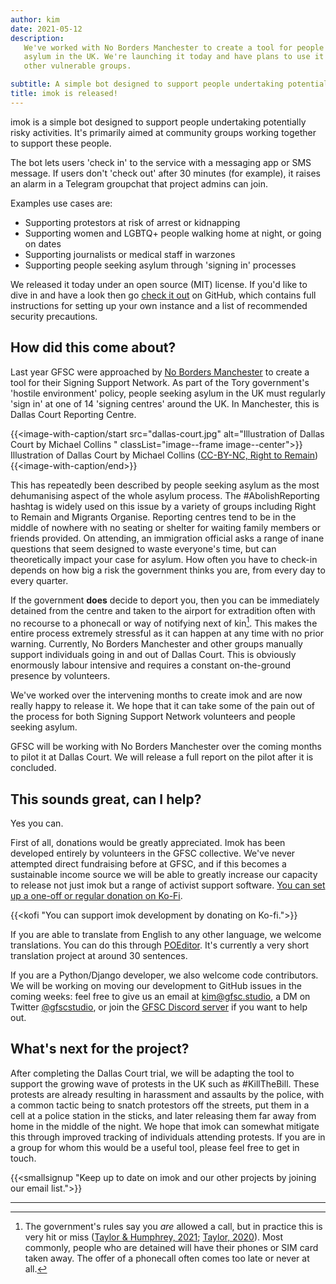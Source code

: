 ```yaml
---
author: kim
date: 2021-05-12
description:
   We've worked with No Borders Manchester to create a tool for people seeking
   asylum in the UK. We're launching it today and have plans to use it to support many
   other vulnerable groups.

subtitle: A simple bot designed to support people undertaking potentially risky activities
title: imok is released!
---
```


imok is a simple bot designed to support people undertaking potentially risky activities. It's primarily aimed at community groups working together to support these people.

The bot lets users 'check in' to the service with a messaging app or SMS message. If users don't 'check out' after 30 minutes (for example), it raises an alarm in a Telegram groupchat that project admins can join.

Examples use cases are:

-  Supporting protestors at risk of arrest or kidnapping
-  Supporting women and LGBTQ+ people walking home at night, or going on dates
-  Supporting journalists or medical staff in warzones
-  Supporting people seeking asylum through 'signing in' processes

We released it today under an open source (MIT) license. If you'd like to dive in and have a look then go [check it out](https://github.com/geeksforsocialchange/imok) on GitHub, which contains full instructions for setting up your own instance and a list of recommended security precautions.

## How did this come about?

Last year GFSC were approached by [No Borders Manchester](https://nobordersmcr.com/) to create a tool for their Signing Support Network. As part of the Tory government's 'hostile environment' policy, people seeking asylum in the UK must regularly 'sign in' at one of 14 'signing centres' around the UK. In Manchester, this is Dallas Court Reporting Centre.

{{<image-with-caption/start src="dallas-court.jpg" alt="Illustration of Dallas Court by Michael Collins " classList="image--frame image--center">}}
Illustration of Dallas Court by Michael Collins ([CC-BY-NC, Right to Remain](https://righttoremain.org.uk/you-literally-live-in-constant-anxiety-reporting-at-the-home-office/))
{{<image-with-caption/end>}}

This has repeatedly been described by people seeking asylum as the most dehumanising aspect of the whole asylum process. The #AbolishReporting hashtag is widely used on this issue by a variety of groups including Right to Remain and Migrants Organise. Reporting centres tend to be in the middle of nowhere with no seating or shelter for waiting family members or friends provided. On attending, an immigration official asks a range of inane questions that seem designed to waste everyone's time, but can theoretically impact your case for asylum. How often you have to check-in depends on how big a risk the government thinks you are, from every day to every quarter.

If the government **does** decide to deport you, then you can be immediately detained from the centre and taken to the airport for extradition often with no recourse to a phonecall or way of notifying next of kin[^1]. This makes the entire process extremely stressful as it can happen at any time with no prior warning. Currently, No Borders Manchester and other groups manually support individuals going in and out of Dallas Court. This is obviously enormously labour intensive and requires a constant on-the-ground presence by volunteers.

We've worked over the intervening months to create imok and are now really happy to release it. We hope that it can take some of the pain out of the process for both Signing Support Network volunteers and people seeking asylum.

GFSC will be working with No Borders Manchester over the coming months to pilot it at Dallas Court. We will release a full report on the pilot after it is concluded.

## This sounds great, can I help?

Yes you can.

First of all, donations would be greatly appreciated. Imok has been developed entirely by volunteers in the GFSC collective. We've never attempted direct fundraising before at GFSC, and if this becomes a sustainable income source we will be able to greatly increase our capacity to release not just imok but a range of activist support software. [You can set up a one-off or regular donation on Ko-Fi](https://ko-fi.com/gfscstudio).

{{<kofi "You can support imok development by donating on Ko-fi.">}}

If you are able to translate from English to any other language, we welcome translations. You can do this through [POEditor](https://poeditor.com/join/project?hash=p2lHT7RFE5). It's currently a very short translation project at around 30 sentences.

If you are a Python/Django developer, we also welcome code contributors. We will be working on moving our development to GitHub issues in the coming weeks: feel free to give us an email at [kim@gfsc.studio](mailto:kim@gfsc.studio), a DM on Twitter [@gfscstudio](https://twitter.com/gfscstudio), or join the [GFSC Discord server](https://discord.gg/4JKak6aymM) if you want to help out.

## What's next for the project?

After completing the Dallas Court trial, we will be adapting the tool to support the growing wave of protests in the UK such as #KillTheBill. These protests are already resulting in harassment and assaults by the police, with a common tactic being to snatch protestors off the streets, put them in a cell at a police station in the sticks, and later releasing them far away from home in the middle of the night. We hope that imok can somewhat mitigate this through improved tracking of individuals attending protests. If you are in a group for whom this would be a useful tool, please feel free to get in touch.

{{<smallsignup "Keep up to date on imok and our other projects by joining our email list.">}}

---

[^1]: The government's rules say you _are_ allowed a call, but in practice this is very hit or miss ([Taylor & Humphrey, 2021](https://www.theguardian.com/uk-news/2021/apr/22/home-office-breaches-own-rules-deporting-vietnamese-migrants); [Taylor, 2020](https://www.theguardian.com/uk-news/2020/feb/18/home-office-to-release-information-about-immigration-detainees-access-to-lawyers)). Most commonly, people who are detained will have their phones or SIM card taken away. The offer of a phonecall often comes too late or never at all.
